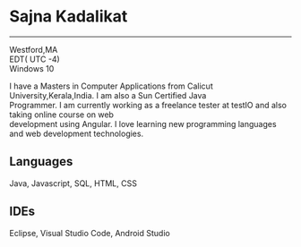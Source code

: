 # Sajna Kadalikat
-----------------
 Westford,MA   
 EDT(  UTC -4)  
 Windows 10  
   
  I have a Masters in Computer Applications from Calicut University,Kerala,India. I am also a Sun Certified Java  
  Programmer. I am currently working as a freelance tester at testIO and also taking online course on web  
  development using Angular. I love learning new programming languages and web development technologies.   
      
## Languages

  Java, Javascript, SQL, HTML, CSS  
  
## IDEs
   Eclipse, Visual Studio Code, Android Studio
